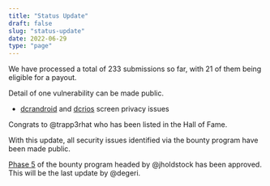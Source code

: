 ```yaml
---
title: "Status Update"
draft: false
slug: "status-update"
date: 2022-06-29
type: "page"
---
```


We have processed a total of 233 submissions so far, with 21 of them being eligible for a payout.

Detail of one vulnerability can be made public.

 - [dcrandroid](https://github.com/planetdecred/dcrandroid/pull/614) and [dcrios](https://github.com/planetdecred/dcrios/pull/887) screen privacy issues

Congrats to @trapp3rhat who has been listed in the Hall of Fame.

With this update, all security issues identified via the bounty program have been made public.

[Phase 5](https://proposals.decred.org/record/da2f32d) of the bounty program headed by @jholdstock has been approved. This will be the last update by @degeri.